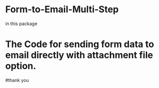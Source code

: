 # Form-to-Email-Multi-Step

in this package
# The Code for sending form data to email directly with attachment file option.

#thank you

